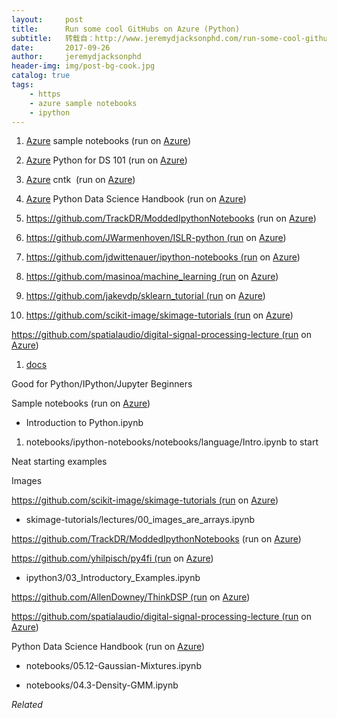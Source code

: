 ```yaml
---
layout:     post
title:      Run some cool GitHubs on Azure (Python)
subtitle:   转载自：http://www.jeremydjacksonphd.com/run-some-cool-githubs-on-azure/
date:       2017-09-26
author:     jeremydjacksonphd
header-img: img/post-bg-cook.jpg
catalog: true
tags:
    - https
    - azure sample notebooks
    - ipython
---
```


1. [Azure](https://notebooks.azure.com/Microsoft/libraries/samples) sample notebooks (run on [Azure](https://notebooks.azure.com/trackdr/libraries/samples))

1. [Azure](https://notebooks.azure.com/rheartpython/libraries/PythonDS101) Python for DS 101 (run on [Azure](https://notebooks.azure.com/trackdr/libraries/PythonDS101))

1. [Azure](https://notebooks.azure.com/cntk/libraries/tutorials) cntk  (run on [Azure](https://notebooks.azure.com/trackdr/libraries/cntktutorials))

1. [Azure](https://notebooks.azure.com/jakevdp/libraries/PythonDataScienceHandbook) Python Data Science Handbook (run on [Azure](https://notebooks.azure.com/trackdr/libraries/PythonDataScienceHandbook))

1. https://github.com/TrackDR/ModdedIpythonNotebooks (run on [Azure](https://notebooks.azure.com/trackdr/libraries/trackdr-ModdedIpythonNotebooks))

1. https://github.com/JWarmenhoven/ISLR-python (run on [Azure](https://notebooks.azure.com/trackdr/libraries/JWarmenhoven-ISLR-python))

1. https://github.com/jdwittenauer/ipython-notebooks (run on [Azure](https://notebooks.azure.com/trackdr/libraries/jdwittenauer-ipython-notebooks))

1. https://github.com/masinoa/machine_learning (run on [Azure](https://notebooks.azure.com/trackdr/libraries/masinoa-machine-learning))

1. https://github.com/jakevdp/sklearn_tutorial (run on [Azure](https://notebooks.azure.com/trackdr/libraries/jakevdp-sklearn-tutorial/tree/notebooks))

1. https://github.com/scikit-image/skimage-tutorials (run on [Azure](https://notebooks.azure.com/trackdr/libraries/scikit-image-skimage-tutorials))

https://github.com/spatialaudio/digital-signal-processing-lecture (run on [Azure](https://notebooks.azure.com/trackdr/libraries/spatialaudio-dsp-lecture))

1. [docs](http://dsp-nbsphinx.readthedocs.io/en/nbsphinx-experiment)


Good for Python/IPython/Jupyter Beginners

Sample notebooks (run on [Azure](https://notebooks.azure.com/trackdr/libraries/samples))

- Introduction to Python.ipynb


1. notebooks/ipython-notebooks/notebooks/language/Intro.ipynb to start


Neat starting examples

Images

https://github.com/scikit-image/skimage-tutorials (run on [Azure](https://notebooks.azure.com/trackdr/libraries/scikit-image-skimage-tutorials))

- skimage-tutorials/lectures/00_images_are_arrays.ipynb



https://github.com/TrackDR/ModdedIpythonNotebooks (run on [Azure](https://notebooks.azure.com/trackdr/libraries/trackdr-ModdedIpythonNotebooks))



https://github.com/yhilpisch/py4fi (run on [Azure](https://notebooks.azure.com/trackdr/libraries/yhilpisch-py4fi))

- ipython3/03_Introductory_Examples.ipynb


https://github.com/AllenDowney/ThinkDSP (run on [Azure](https://notebooks.azure.com/trackdr/libraries/AllenDowney-ThinkDSP))


https://github.com/spatialaudio/digital-signal-processing-lecture (run on [Azure](https://notebooks.azure.com/trackdr/libraries/spatialaudio-dsp-lecture))



Python Data Science Handbook (run on [Azure](https://notebooks.azure.com/trackdr/libraries/PythonDataScienceHandbook))

- notebooks/05.12-Gaussian-Mixtures.ipynb


- notebooks/04.3-Density-GMM.ipynb



*Related*

